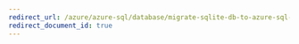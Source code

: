 ```yaml
---
redirect_url: /azure/azure-sql/database/migrate-sqlite-db-to-azure-sql-serverless-offline-tutorial
redirect_document_id: true
---
```


